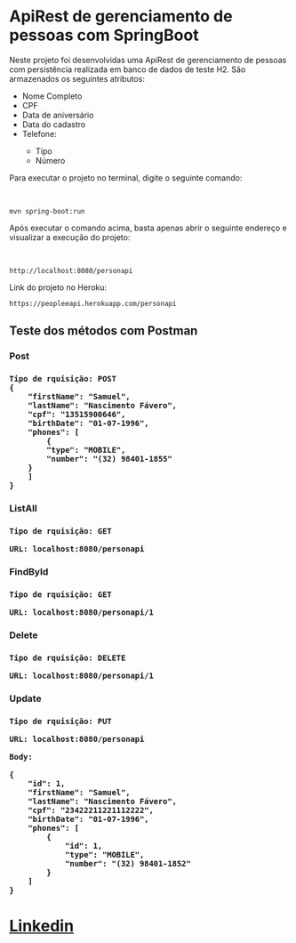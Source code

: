 <h1>ApiRest de gerenciamento de pessoas com SpringBoot </h1>
<p>Neste projeto foi desenvolvidas uma ApiRest de gerenciamento de pessoas com persistência realizada em banco de dados
de teste H2. São armazenados os seguintes atributos:</p>
<ul>
    <li>Nome Completo</li>
    <li>CPF</li>
    <li>Data de aniversário</li>
    <li>Data do cadastro</li>
    <li>Telefone: </li>
    <ul>
    <li>Tipo</li>
    <li>Número</li>
    </ul>
</ul>

<p>Para executar o projeto no terminal, digite o seguinte comando:</p><br>

```
mvn spring-boot:run
```
<p>Após executar o comando acima, basta apenas abrir o seguinte endereço e visualizar a execução do projeto:</p><br>

```
http://localhost:8080/personapi
```
<p>Link do projeto no Heroku:<br>

```
https://peopleeapi.herokuapp.com/personapi
```
<h2>Teste dos métodos com Postman</h2>
<h3>Post<h3>
<p></p>

```
Tipo de rquisição: POST
{
    "firstName": "Samuel",
    "lastName": "Nascimento Fávero",
    "cpf": "13515900646",
    "birthDate": "01-07-1996",
    "phones": [
        {
        "type": "MOBILE",
        "number": "(32) 98401-1855"
    }
    ]
}

```

<h3>ListAll<h3>

```
Tipo de rquisição: GET

URL: localhost:8080/personapi
```
<h3>FindById<h3>

```
Tipo de rquisição: GET

URL: localhost:8080/personapi/1
```
<h3>Delete<h3>

```
Tipo de rquisição: DELETE

URL: localhost:8080/personapi/1
```
<h3>Update<h3>

```
Tipo de rquisição: PUT

URL: localhost:8080/personapi

Body:

{
    "id": 1,
    "firstName": "Samuel",
    "lastName": "Nascimento Fávero",
    "cpf": "23422211221112222",
    "birthDate": "01-07-1996",
    "phones": [
        {
            "id": 1,
            "type": "MOBILE",
            "number": "(32) 98401-1852"
        }
    ]
}
```
<h1>
<a href="https://www.linkedin.com/in/samuelfavero/">Linkedin<a>
</h1>